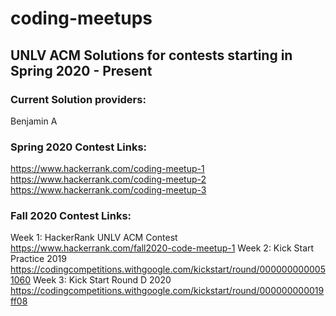 # coding-meetups
## UNLV ACM Solutions for contests starting in Spring 2020 - Present
### Current Solution providers:
Benjamin A

### Spring 2020 Contest Links:
https://www.hackerrank.com/coding-meetup-1</br>
https://www.hackerrank.com/coding-meetup-2</br>
https://www.hackerrank.com/coding-meetup-3</br>
### Fall 2020 Contest Links:
Week 1: HackerRank UNLV ACM Contest https://www.hackerrank.com/fall2020-code-meetup-1
Week 2: Kick Start Practice 2019 https://codingcompetitions.withgoogle.com/kickstart/round/0000000000051060
Week 3: Kick Start Round D 2020 https://codingcompetitions.withgoogle.com/kickstart/round/000000000019ff08
